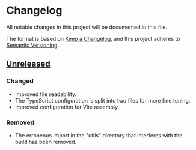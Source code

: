 # Changelog

All notable changes in this project will be documented in this file.

The format is based on [Keep a Changelog](https://keepachangelog.com/ru/1.0.0/),
and this project adheres to [Semantic Versioning](https://semver.org/spec/v2.0.0.html).

## [Unreleased][unreleased]

<!-- ### Added

-  -->

### Changed

- Improved file readability.
- The TypeScript configuration is split into two files for more fine tuning.
- Improved configuration for Vite assembly.

### Removed

- The erroneous import in the "utils" directory that interferes with the build has been removed.

[unreleased]: https://github.com/diominvd/chromaflow/compare/develop...HEAD
